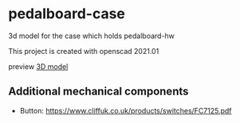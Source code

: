 # pedalboard-case

3d model for the case which holds pedalboard-hw

This project is created with openscad 2021.01

preview [3D model](./generated/pedalboard-case.stl)


## Additional mechanical components

* Button: https://www.cliffuk.co.uk/products/switches/FC7125.pdf


